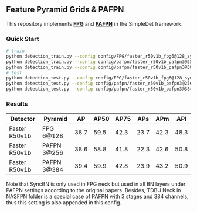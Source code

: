 ## Feature Pyramid Grids & PAFPN

This repository implements [**FPG**](https://arxiv.org/pdf/2004.03580.pdf) and [**PAFPN**](https://arxiv.org/abs/1803.01534) in the SimpleDet framework.

### Quick Start
```bash
# train
python detection_train.py --config config/FPG/faster_r50v1b_fpg6@128_syncbn_1x.py
python detection_train.py --config config/pafpn/faster_r50v1b_pafpn3@256_syncbn_1x.py
python detection_train.py --config config/pafpn/faster_r50v1b_pafpn3@384_syncbn_1x.py
# test
python detection_test.py --config config/FPG/faster_r50v1b_fpg6@128_syncbn_1x.py
python detection_test.py --config config/pafpn/faster_r50v1b_pafpn3@256_syncbn_1x.py
python detection_test.py --config config/pafpn/faster_r50v1b_pafpn3@384_syncbn_1x.py
```

### Results

| Detector | Pyramid | AP | AP50 | AP75 | APs | APm | APl |
|----------|---------|----|------|------|-----|-----|-----|
| Faster R50v1b | FPG 6@128 | 38.7 | 59.5 | 42.3 | 23.7 | 42.3 | 48.3|
| Faster R50v1b | PAFPN 3@256 | 38.6 | 58.8 | 41.8 | 22.3 | 42.6 | 50.8 |
| Faster R50v1b | PAFPN 3@384 | 39.4 | 59.9 | 42.8 | 23.9 | 43.2 | 50.9 |

Note that SyncBN is only used in FPG neck but used in all BN layers under PAFPN settings according to the original papers. Besides, TDBU Neck in NASFPN folder is a special case of PAFPN with 3 stages and 384 channels, thus this setting is also appended in this config.